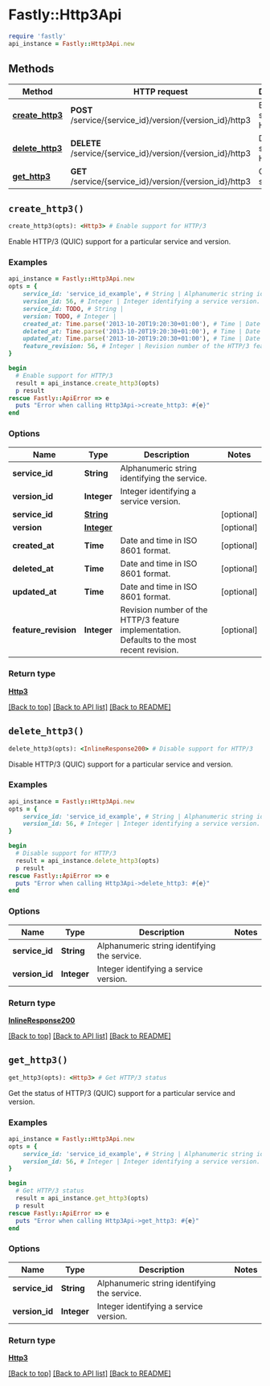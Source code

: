 # Fastly::Http3Api


```ruby
require 'fastly'
api_instance = Fastly::Http3Api.new
```

## Methods

| Method | HTTP request | Description |
| ------ | ------------ | ----------- |
| [**create_http3**](Http3Api.md#create_http3) | **POST** /service/{service_id}/version/{version_id}/http3 | Enable support for HTTP/3 |
| [**delete_http3**](Http3Api.md#delete_http3) | **DELETE** /service/{service_id}/version/{version_id}/http3 | Disable support for HTTP/3 |
| [**get_http3**](Http3Api.md#get_http3) | **GET** /service/{service_id}/version/{version_id}/http3 | Get HTTP/3 status |


## `create_http3()`

```ruby
create_http3(opts): <Http3> # Enable support for HTTP/3
```

Enable HTTP/3 (QUIC) support for a particular service and version.

### Examples

```ruby
api_instance = Fastly::Http3Api.new
opts = {
    service_id: 'service_id_example', # String | Alphanumeric string identifying the service.
    version_id: 56, # Integer | Integer identifying a service version.
    service_id: TODO, # String | 
    version: TODO, # Integer | 
    created_at: Time.parse('2013-10-20T19:20:30+01:00'), # Time | Date and time in ISO 8601 format.
    deleted_at: Time.parse('2013-10-20T19:20:30+01:00'), # Time | Date and time in ISO 8601 format.
    updated_at: Time.parse('2013-10-20T19:20:30+01:00'), # Time | Date and time in ISO 8601 format.
    feature_revision: 56, # Integer | Revision number of the HTTP/3 feature implementation. Defaults to the most recent revision.
}

begin
  # Enable support for HTTP/3
  result = api_instance.create_http3(opts)
  p result
rescue Fastly::ApiError => e
  puts "Error when calling Http3Api->create_http3: #{e}"
end
```

### Options

| Name | Type | Description | Notes |
| ---- | ---- | ----------- | ----- |
| **service_id** | **String** | Alphanumeric string identifying the service. |  |
| **version_id** | **Integer** | Integer identifying a service version. |  |
| **service_id** | [**String**](String.md) |  | [optional] |
| **version** | [**Integer**](Integer.md) |  | [optional] |
| **created_at** | **Time** | Date and time in ISO 8601 format. | [optional] |
| **deleted_at** | **Time** | Date and time in ISO 8601 format. | [optional] |
| **updated_at** | **Time** | Date and time in ISO 8601 format. | [optional] |
| **feature_revision** | **Integer** | Revision number of the HTTP/3 feature implementation. Defaults to the most recent revision. | [optional] |

### Return type

[**Http3**](Http3.md)

[[Back to top]](#) [[Back to API list]](../../README.md#endpoints)
[[Back to README]](../../README.md)
## `delete_http3()`

```ruby
delete_http3(opts): <InlineResponse200> # Disable support for HTTP/3
```

Disable HTTP/3 (QUIC) support for a particular service and version.

### Examples

```ruby
api_instance = Fastly::Http3Api.new
opts = {
    service_id: 'service_id_example', # String | Alphanumeric string identifying the service.
    version_id: 56, # Integer | Integer identifying a service version.
}

begin
  # Disable support for HTTP/3
  result = api_instance.delete_http3(opts)
  p result
rescue Fastly::ApiError => e
  puts "Error when calling Http3Api->delete_http3: #{e}"
end
```

### Options

| Name | Type | Description | Notes |
| ---- | ---- | ----------- | ----- |
| **service_id** | **String** | Alphanumeric string identifying the service. |  |
| **version_id** | **Integer** | Integer identifying a service version. |  |

### Return type

[**InlineResponse200**](InlineResponse200.md)

[[Back to top]](#) [[Back to API list]](../../README.md#endpoints)
[[Back to README]](../../README.md)
## `get_http3()`

```ruby
get_http3(opts): <Http3> # Get HTTP/3 status
```

Get the status of HTTP/3 (QUIC) support for a particular service and version.

### Examples

```ruby
api_instance = Fastly::Http3Api.new
opts = {
    service_id: 'service_id_example', # String | Alphanumeric string identifying the service.
    version_id: 56, # Integer | Integer identifying a service version.
}

begin
  # Get HTTP/3 status
  result = api_instance.get_http3(opts)
  p result
rescue Fastly::ApiError => e
  puts "Error when calling Http3Api->get_http3: #{e}"
end
```

### Options

| Name | Type | Description | Notes |
| ---- | ---- | ----------- | ----- |
| **service_id** | **String** | Alphanumeric string identifying the service. |  |
| **version_id** | **Integer** | Integer identifying a service version. |  |

### Return type

[**Http3**](Http3.md)

[[Back to top]](#) [[Back to API list]](../../README.md#endpoints)
[[Back to README]](../../README.md)
